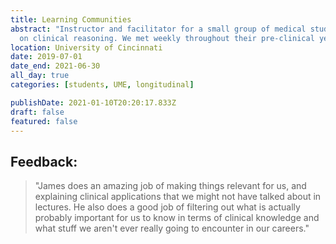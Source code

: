```yaml
---
title: Learning Communities
abstract: "Instructor and facilitator for a small group of medical students focused
  on clinical reasoning. We met weekly throughout their pre-clinical years to discuss diagnosis, workup, and management."
location: University of Cincinnati
date: 2019-07-01
date_end: 2021-06-30
all_day: true
categories: [students, UME, longitudinal]

publishDate: 2021-01-10T20:20:17.833Z
draft: false
featured: false
---
```

## Feedback:
<!--StartFragment-->

> "James does an amazing job of making things relevant for us, and explaining clinical applications that we might not have talked about in lectures. He also does a good job of filtering out what is actually probably important for us to know in terms of clinical knowledge and what stuff we aren't ever really going to encounter in our careers."

<!--EndFragment-->
